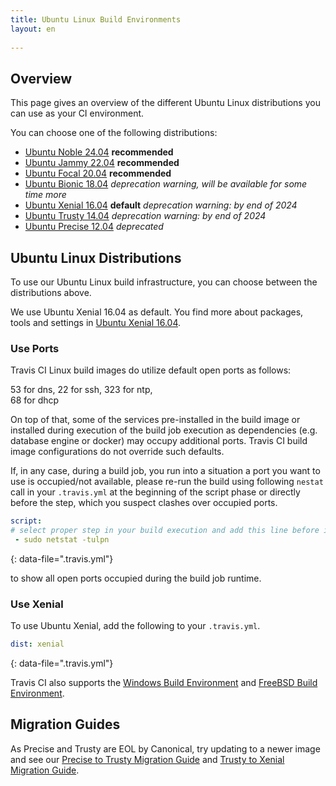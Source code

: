 ```yaml
---
title: Ubuntu Linux Build Environments
layout: en
 
---
```


## Overview

This page gives an overview of the different Ubuntu Linux distributions you can use as your CI environment.

You can choose one of the following distributions:
* [Ubuntu Noble 24.04](/user/reference/noble/)  **recommended**
* [Ubuntu Jammy 22.04](/user/reference/jammy/)  **recommended**
* [Ubuntu Focal 20.04](/user/reference/focal/)  **recommended**
* [Ubuntu Bionic 18.04](/user/reference/bionic/) *deprecation warning, will be available for some time more*
* [Ubuntu Xenial 16.04](/user/reference/xenial/) **default** *deprecation warning: by end of 2024*
* [Ubuntu Trusty 14.04](/user/reference/trusty/) *deprecation warning: by end of 2024*
* [Ubuntu Precise 12.04](/user/reference/precise/) *deprecated*

## Ubuntu Linux Distributions

To use our Ubuntu Linux build infrastructure, you can choose between the distributions above.

We use Ubuntu Xenial 16.04 as default. You find more about packages, tools and settings in [Ubuntu Xenial 16.04](/user/reference/xenial/).

### Use Ports

Travis CI Linux build images do utilize default open ports as follows:

53 for dns, 
22 for ssh, 
323 for ntp,  
68 for dhcp

On top of that, some of the services pre-installed in the build image or installed during execution of the build job execution as dependencies (e.g. database engine or docker) may occupy additional ports. 
Travis CI build image configurations do not override such defaults.

If, in any case, during a build job, you run into a situation a port you want to use is occupied/not available, please re-run the build using 
following `nestat` call in your `.travis.yml` at the beginning of the script phase or directly before the step, which you suspect clashes over occupied ports.

```yaml
script:
# select proper step in your build execution and add this line before it
 - sudo netstat -tulpn
```
{: data-file=".travis.yml"}

to show all open ports occupied during the build job runtime.

### Use Xenial

To use Ubuntu Xenial, add the following to your `.travis.yml`.

```yaml
dist: xenial
```
{: data-file=".travis.yml"}

Travis CI also supports the [Windows Build Environment](/user/reference/windows/) and [FreeBSD Build Environment](/user/reference/freebsd/).

## Migration Guides

As Precise and Trusty are EOL by Canonical, try updating to a newer image and see our [Precise to Trusty Migration Guide](/user/precise-to-trusty-migration-guide) and [Trusty to Xenial Migration Guide](/user/trusty-to-xenial-migration-guide).
